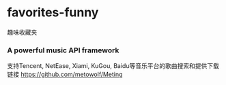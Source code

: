 # favorites-funny
趣味收藏夹

### A powerful music API framework
支持Tencent, NetEase, Xiami, KuGou, Baidu等音乐平台的歌曲搜索和提供下载链接
https://github.com/metowolf/Meting
